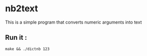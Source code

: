 # nb2text
This is a simple program that converts numeric arguments into text


## Run it :

``` shell
make && ./dictnb 123
```

